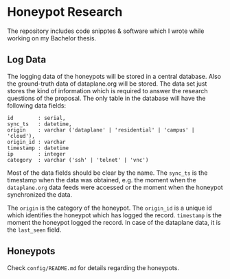 # Honeypot Research

The repository includes code snipptes & software which I wrote while working on
my Bachelor thesis.


## Log Data

The logging data of the honeypots will be stored in a central database. Also the
ground-truth data of dataplane.org will be stored. The data set just stores the
kind of information which is required to answer the research questions of the
proposal. The only table in the database will have the following data fields:

```
id        : serial,
sync_ts   : datetime,
origin    : varchar ('dataplane' | 'residential' | 'campus' | 'cloud'),
origin_id : varchar
timestamp : datetime
ip        : integer
category  : varchar ('ssh' | 'telnet' | 'vnc')
```

Most of the data fields should be clear by the name. The `sync_ts` is the
timestamp when the data was obtained, e.g. the moment when the `dataplane.org`
data feeds were accessed or the moment when the honeypot synchronized the data.

The `origin` is the category of the honeypot. The `origin_id` is a unique id
which identifies the honeypot which has logged the record. `timestamp` is the
moment the honeypot logged the record. In case of the dataplane data, it is the
`last_seen` field.


## Honeypots

Check `config/README.md` for details regarding the honeypots.

